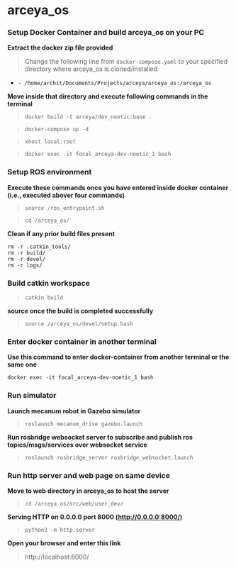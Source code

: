 # arceya_os


###  Setup Docker Container and build arceya_os on your PC

__Extract the docker zip file provided__
> Change the following line from `docker-compose.yaml` to your specified directory where arceya_os is cloned/installed
- `- /home/archit/Documents/Projects/arceya/arceya_os:/arceya_os`

__Move inside that directory and execute following commands in the terminal__
> `docker build -t arceya/dev_noetic:base .`

> `docker-compose up -d`

> `xhost local:root`

> `docker exec -it focal_arceya-dev-noetic_1 bash`


### Setup ROS environment

__Execute these commands once you have entered inside docker container (i.e., executed abover four commands)__
> `source /ros_entrypoint.sh `

> `cd /arceya_os/`

__Clean if any prior build files present__

    rm -r .catkin_tools/
    rm -r build/
    rm -r devel/
    rm -r logs/


### Build catkin workspace

> `catkin build`

__source once the build is completed successfully__

> `source /arceya_os/devel/setup.bash`


### Enter docker container in another terminal

__Use this command to enter docker-container from another terminal or the same one__

`docker exec -it focal_arceya-dev-noetic_1 bash`


### Run simulator

__Launch mecanum robot in Gazebo simulator__
> `roslaunch mecanum_drive gazebo.launch`

__Run rosbridge websocket server to subscribe and publish ros topics/msgs/services over websocket service__
> `roslaunch rosbridge_server rosbridge_websocket.launch`


### Run http server and web page on same device

__Move to web directory in arceya_os to host the server__
> `cd /arceya_os/src/web/user_dev/`

__Serving HTTP on 0.0.0.0 port 8000 (http://0.0.0.0:8000/)__
> `python3 -m http.server`

__Open your browser and enter this link__
> http://localhost:8000/